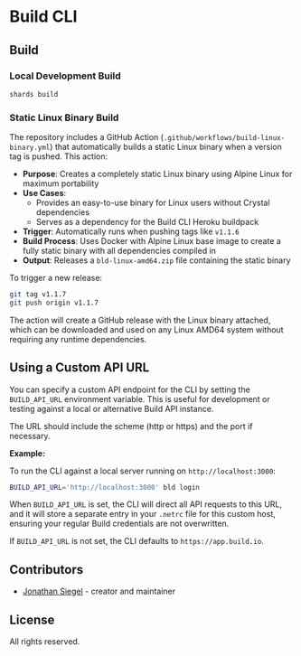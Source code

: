 # Build CLI

## Build

### Local Development Build
```bash
shards build
```

### Static Linux Binary Build

The repository includes a GitHub Action (`.github/workflows/build-linux-binary.yml`) that automatically builds a static Linux binary when a version tag is pushed. This action:

- **Purpose**: Creates a completely static Linux binary using Alpine Linux for maximum portability
- **Use Cases**:
  - Provides an easy-to-use binary for Linux users without Crystal dependencies
  - Serves as a dependency for the Build CLI Heroku buildpack
- **Trigger**: Automatically runs when pushing tags like `v1.1.6`
- **Build Process**: Uses Docker with Alpine Linux base image to create a fully static binary with all dependencies compiled in
- **Output**: Releases a `bld-linux-amd64.zip` file containing the static binary

To trigger a new release:
```bash
git tag v1.1.7
git push origin v1.1.7
```

The action will create a GitHub release with the Linux binary attached, which can be downloaded and used on any Linux AMD64 system without requiring any runtime dependencies.

## Using a Custom API URL

You can specify a custom API endpoint for the CLI by setting the `BUILD_API_URL` environment variable. This is useful for development or testing against a local or alternative Build API instance.

The URL should include the scheme (http or https) and the port if necessary.

**Example:**

To run the CLI against a local server running on `http://localhost:3000`:

```bash
BUILD_API_URL='http://localhost:3000' bld login
```

When `BUILD_API_URL` is set, the CLI will direct all API requests to this URL, and it will store a separate entry in your `.netrc` file for this custom host, ensuring your regular Build credentials are not overwritten.

If `BUILD_API_URL` is not set, the CLI defaults to `https://app.build.io`.

## Contributors

- [Jonathan Siegel](https://github.com/usiegj00) - creator and maintainer

## License

All rights reserved.
